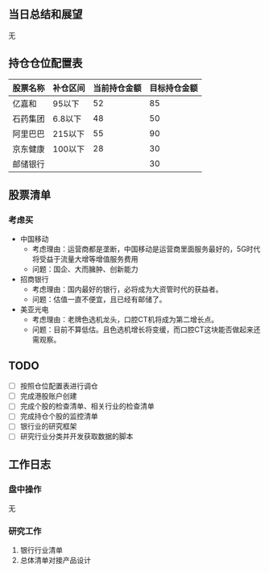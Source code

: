 ## 当日总结和展望

无

## 持仓仓位配置表

| 股票名称 | 补仓区间 | 当前持仓金额 | 目标持仓金额 |
| -------- | -------- | ------------ | ------------ |
| 亿嘉和   | 95以下   | 52           | 85           |
| 石药集团 | 6.8以下  | 48           | 50           |
| 阿里巴巴 | 215以下  | 55           | 90           |
| 京东健康 | 100以下  | 28           | 30           |
| 邮储银行 |          |              | 30           |

## 股票清单

### 考虑买

* 中国移动
  * 考虑理由：运营商都是垄断，中国移动是运营商里面服务最好的，5G时代将受益于流量大增等增值服务费用
  * 问题：国企、大而臃肿、创新能力
* 招商银行
  * 考虑理由：国内最好的银行，必将成为大资管时代的获益者。
  * 问题：估值一直不便宜，且已经有邮储了。
* 美亚光电
  * 考虑理由：老牌色选机龙头，口腔CT机将成为第二增长点。
  * 问题：目前不算低估。且色选机增长将变缓，而口腔CT这块能否做起来还需观察。

## TODO

- [ ] 按照仓位配置表进行调仓
- [ ] 完成港股账户创建
- [ ] 完成个股的检查清单、相关行业的检查清单
- [ ] 完成持仓个股的监控清单
- [ ] 银行业的研究框架
- [ ] 研究行业分类并开发获取数据的脚本

## 工作日志

### 盘中操作

无

### 研究工作

1. 银行行业清单
2. 总体清单对接产品设计

